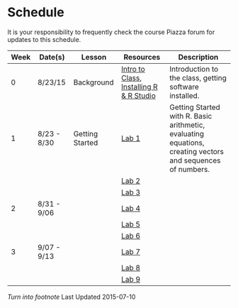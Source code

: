 
# Schedule

It is your responsibility to frequently check the course Piazza forum for updates to this schedule.



| Week  | Date(s)  |  Lesson | Resources  |  Description |
|---|----------|---|---|---|
| 0 | 8/23/15  | Background  | [Intro to Class]("/lecture_notes/0_1_-_Intro_to_the_class.pdf"), [Installing R & R Studio]("/lecture_notes/0_2_-_Setup_R_and_R_Studio.pdf")  | Introduction to the class, getting software installed.  |
| 1 | 8/23 - 8/30  | Getting Started | [Lab 1](link)  | Getting Started with R. Basic arithmetic, evaluating equations, creating vectors and sequences of numbers.|
|   |   |  | [Lab 2](link)  |  |
|   |   |  | [Lab 3](link)  |  |
| 2 | 8/31 - 9/06  |  | [Lab 4](link)  |  |
|   |   |  | [Lab 5](link)  |  |
|   |   |  | [Lab 6](link)  |  |
| 3 | 9/07 - 9/13  |  | [Lab 7](link)  |  |
|   |   |  | [Lab 8](link)  |  |
|   |   |  | [Lab 9](link)  |  |


_Turn into footnote_ Last Updated 2015-07-10
